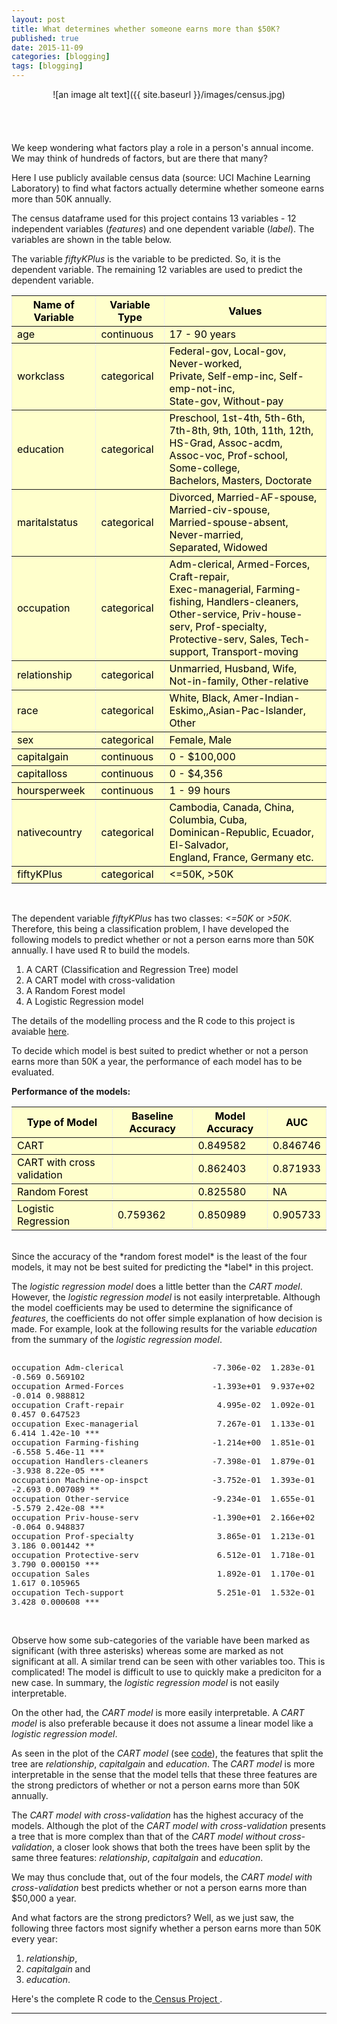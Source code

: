 ```yaml
---
layout: post
title: What determines whether someone earns more than $50K?
published: true
date: 2015-11-09
categories: [blogging]
tags: [blogging]
---
```

<center>![an image alt text]({{ site.baseurl }}/images/census.jpg)</center>

<br>
<br>
<div class="fb-like" data-send="true" data-width="450" data-show-faces="true"></div>
<br>
<br>
We keep wondering what factors play a role in a person's annual income. We may think of hundreds of factors, but are there that many?

Here I use publicly available census data (source: UCI Machine Learning Laboratory) to find what factors actually determine whether someone earns more than 50K annually.

The census dataframe used for this project contains 13 variables - 12 independent variables (<i>features</i>) and one dependent variable (<i>label</i>).  The variables are shown in the table below.

The variable <i>fiftyKPlus</i> is the variable to be predicted. So, it is the dependent variable. The remaining 12 variables are used to predict the dependent variable.

<table border="1" style="background-color:#FFFFCC;border-collapse:collapse;border:1px;color:#000000;width:100%" cellpadding="5" cellspacing="3">
	<tr>
		<th>Name of Variable</th>
		<th>Variable Type</th>
		<th>Values</th>
	</tr>
	<tr>
		<td>age</td>
		<td>continuous</td>
		<td>17 - 90 years</td>
	</tr>
	<tr>
		<td>workclass</td>
		<td>categorical</td>
		<td>Federal-gov, Local-gov, Never-worked, <br>Private, Self-emp-inc, Self-emp-not-inc, <br>State-gov, Without-pay 
    </td>
	</tr>
	<tr>
		<td>education</td>
		<td>categorical</td>
		<td>Preschool, 1st-4th, 5th-6th, 7th-8th, 9th, 10th, 11th, 12th, <br>HS-Grad, Assoc-acdm, Assoc-voc, Prof-school, Some-college,           <br>Bachelors, Masters, Doctorate
		</td>
	</tr>
	<tr>
		<td>maritalstatus</td>
		<td>categorical</td>
		<td>Divorced, Married-AF-spouse, Married-civ-spouse, <br>Married-spouse-absent, Never-married, <br>Separated, Widowed
</td>
	</tr>
	<tr>
		<td>occupation</td>
		<td>categorical</td>
		<td> Adm-clerical, Armed-Forces, Craft-repair, <br>Exec-managerial, Farming-fishing, Handlers-cleaners, <br>  Other-service, Priv-house-serv, Prof-specialty, <br>Protective-serv, Sales, Tech-support, Transport-moving
		</td>
	</tr>
	<tr>
		<td>relationship</td>
		<td>categorical</td>
		<td>Unmarried, Husband, Wife, Not-in-family, Other-relative</td>
	</tr>
	<tr>
		<td>race</td>
		<td>categorical</td>
		<td>White, Black, Amer-Indian-Eskimo,,Asian-Pac-Islander, Other
		</td>
	</tr>
	<tr>
		<td>sex</td>
		<td>categorical</td>
		<td>Female, Male</td>
	</tr>
	<tr>
		<td>capitalgain</td>
		<td>continuous</td>
		<td>0 - $100,000</td>
	</tr>
	<tr>
		<td>capitalloss</td>
		<td>continuous</td>
		<td>0 - $4,356</td>
	</tr>
	<tr>
		<td>hoursperweek</td>
		<td>continuous</td>
		<td>1 - 99 hours</td>
	</tr>
	<tr>
		<td>nativecountry</td>
		<td>categorical</td>
		<td>Cambodia, Canada, China, Columbia, Cuba, <br>Dominican-Republic, Ecuador, El-Salvador, <br>England, France, Germany etc.
</td>
	</tr>
	<tr>
		<td>fiftyKPlus</td>
		<td>categorical</td>
		<td><=50K, >50K</td>
	</tr>
</table>
<br>

The dependent variable <i>fiftyKPlus</i> has two classes: *<=50K*  or  *>50K*. Therefore, this being a classification problem, I have developed the following models to predict whether or not a person earns more than 50K annually. I have used R to build the models.

   1. A CART (Classification and Regression Tree) model
   2. A CART model with cross-validation
   3. A Random Forest model
   4. A Logistic Regression model
   

The details of the modelling process and the R code to this project is avaiable <a href = "http://sachinshrestha.github.io/censusCode/"> here</a>.

To decide which model is best suited to predict whether or not a person earns more than 50K a year, the performance of each model has to be evaluated.


<b>Performance of the models:</b>
<table border="1" style="background-color:#FFFFCC;border-collapse:collapse;border:1px;color:#000000;width:100%" cellpadding="5" cellspacing="3">
	<tr>
		<th>Type of Model</th>
		<th>Baseline Accuracy</th>
		<th>Model Accuracy</th>
		<th>AUC</th>
	</tr>
	<tr>
		<td>CART</td>
		<td></td>
		<td>0.849582</td>
		<td>0.846746</td>
	</tr>
	<tr>
		<td>CART with cross validation</td>
		<td></td>
		<td>0.862403</td>
		<td>0.871933</td>
    </td>
	</tr>
	<tr>
		<td>Random Forest</td>
		<td></td>
		<td>0.825580</td>
		<td>NA</td>
	</tr>
	<tr>
		<td>Logistic Regression</td>
		<td>0.759362</td>
		<td>0.850989</td>
		<td>0.905733</td>
	</tr>
</table>

<br>
Since the accuracy of the *random forest model* is the least of the four models, it may not be best suited for predicting the *label* in this project.

The *logistic regression model* does a little better than the *CART model*. However, the *logistic regression model* is not easily interpretable. Although the model coefficients may be used to determine the significance of *features*, the coefficients do not offer simple explanation of how decision is made. For example, look at the following results for the variable *education* from the summary of the *logistic regression model*.
<section>
<pre><code><font size="2">
occupation Adm-clerical                  -7.306e-02  1.283e-01  -0.569 0.569102
occupation Armed-Forces                  -1.393e+01  9.937e+02  -0.014 0.988812
occupation Craft-repair                   4.995e-02  1.092e-01   0.457 0.647523
occupation Exec-managerial                7.267e-01  1.133e-01   6.414 1.42e-10 ***
occupation Farming-fishing               -1.214e+00  1.851e-01  -6.558 5.46e-11 ***
occupation Handlers-cleaners             -7.398e-01  1.879e-01  -3.938 8.22e-05 ***
occupation Machine-op-inspct             -3.752e-01  1.393e-01  -2.693 0.007089 **
occupation Other-service                 -9.234e-01  1.655e-01  -5.579 2.42e-08 ***
occupation Priv-house-serv               -1.390e+01  2.166e+02  -0.064 0.948837
occupation Prof-specialty                 3.865e-01  1.213e-01   3.186 0.001442 **
occupation Protective-serv                6.512e-01  1.718e-01   3.790 0.000150 ***
occupation Sales                          1.892e-01  1.170e-01   1.617 0.105965
occupation Tech-support                   5.251e-01  1.532e-01   3.428 0.000608 ***
</font></code></pre>
</section>
<br>

Observe how some sub-categories of the variable have been marked as significant (with three asterisks) whereas some are marked as not significant at all. A similar trend can be seen with other variables too. This is complicated! The model is difficult to use to quickly make a prediciton for a new case. In summary, the *logistic regression model* is not easily interpretable.

On the other had, the *CART model* is more easily interpretable. A *CART model* is also preferable because it does not assume a linear model like a *logistic regression model*.

As seen in the plot of the *CART model* (see <a href = "http://sachinshrestha.github.io/censusCode/"> code</a>), the features that split the tree are *relationship*, *capitalgain* and *education*. The *CART model* is more interpretable in the sense that the model tells that these three features are the strong predictors of whether or not a person earns more than 50K annually.

The *CART model with cross-validation* has the highest accuracy of the models. Although the plot of the *CART model with cross-validation* presents a tree that is more complex than that of the *CART model without cross-validation*, a closer look shows that both the trees have been split by the same three features: *relationship*, *capitalgain* and *education*.

We may thus conclude that, out of the four models, the *CART model with cross-validation* best predicts whether or not a person earns more than $50,000 a year.

And what factors are the strong predictors? Well, as we just saw, the following three factors most signify whether a person earns more than 50K every year:

   1. *relationship*,
   2. *capitalgain* and
   3. *education*.


Here's the complete R code to the<a href = "http://sachinshrestha.github.io/censusCode/"> Census Project </a>.



<hr>
<div id="fb-root"></div>
<script>(function(d, s, id) {
  var js, fjs = d.getElementsByTagName(s)[0];
  if (d.getElementById(id)) return;
  js = d.createElement(s); js.id = id;
  js.src = "//connect.facebook.net/en_US/all.js#xfbml=1";
  fjs.parentNode.insertBefore(js, fjs);
}(document, 'script', 'facebook-jssdk'));</script>

